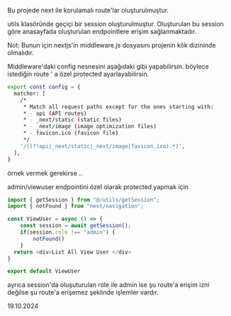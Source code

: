 Bu projede next ile korulamalı route'lar oluşturulmuştur.

utils klasöründe geçiçi bir session oluşturulmuştur.
Oluşturulan bu session göre anasayfada oluşturulan endpointlere erişim sağlanmaktadır.

Not: Bunun için nextjs'in middleware.js dosyasını projenin kök dizininde olmalıdır.


Middleware'daki config nesnesini aşağıdaki gibi yapabilirsin.
böylece istediğin route ' a özel protected ayarlayabilirsin.

```bash
export const config = {
  matcher: [
    /*
     * Match all request paths except for the ones starting with:
     * - api (API routes)
     * - _next/static (static files)
     * - _next/image (image optimization files)
     * - favicon.ico (favicon file)
     */
    '/((?!api|_next/static|_next/image|favicon.ico).*)',
  ],
}
```
örnek vermek gerekirse ..

admin/viewuser endpointini özel olarak protected yapmak için

```js
import { getSession } from "@/utils/getSession";
import { notFound } from "next/navigation";

const ViewUser = async () => {
    const session = await getSession();
    if(session.role !== "admin") {
        notFound()
    }
  return <div>List All View User </div>
}

export default ViewUser

```

ayrıca session'da oluşuturulan role ile admin ise şu route'a erişim izni değilse şu route'a erişemez şeklinde işlemler vardır.

19.10.2024